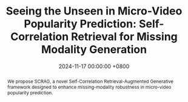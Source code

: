 ---
title:          "Seeing the Unseen in Micro-Video Popularity Prediction: Self-Correlation Retrieval for Missing Modality Generation"
date:           2024-11-17 00:00:00 +0800
selected:       true
pub:            "Special Interest Group on Knowledge Discovery and Data Mining (KDD)"
pub_last:       ' <span class="badge badge-pill badge-publication badge-danger">CCF-A</span> <span class="badge badge-pill badge-publication badge-primary">Full Paper</span>'
pub_date:       "2025"

abstract: >-
  We propose SCRAG, a novel Self-Correlation Retrieval-Augmented Generative framework designed to enhance missing-modality robustness in micro-video popularity prediction.
cover:          /assets/images/covers/kdd-scrag.jpg
authors:
- Zhangtao Cheng*
- Jian Lang*
- Ting Zhong
- Fan Zhou
links:
  Paper: https://github.com/Jian-Lang/SCRAG
  Code: https://github.com/Jian-Lang/SCRAG
---